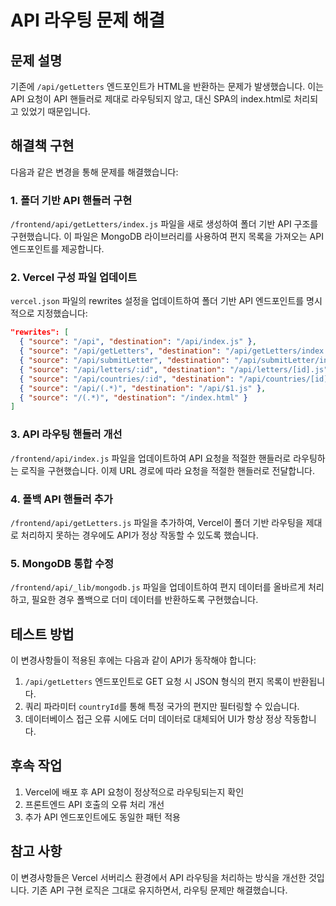 # API 라우팅 문제 해결

## 문제 설명

기존에 `/api/getLetters` 엔드포인트가 HTML을 반환하는 문제가 발생했습니다. 이는 API 요청이 API 핸들러로 제대로 라우팅되지 않고, 대신 SPA의 index.html로 처리되고 있었기 때문입니다.

## 해결책 구현

다음과 같은 변경을 통해 문제를 해결했습니다:

### 1. 폴더 기반 API 핸들러 구현

`/frontend/api/getLetters/index.js` 파일을 새로 생성하여 폴더 기반 API 구조를 구현했습니다. 이 파일은 MongoDB 라이브러리를 사용하여 편지 목록을 가져오는 API 엔드포인트를 제공합니다.

### 2. Vercel 구성 파일 업데이트

`vercel.json` 파일의 rewrites 설정을 업데이트하여 폴더 기반 API 엔드포인트를 명시적으로 지정했습니다:

```json
"rewrites": [
  { "source": "/api", "destination": "/api/index.js" },
  { "source": "/api/getLetters", "destination": "/api/getLetters/index.js" },
  { "source": "/api/submitLetter", "destination": "/api/submitLetter/index.js" },
  { "source": "/api/letters/:id", "destination": "/api/letters/[id].js" },
  { "source": "/api/countries/:id", "destination": "/api/countries/[id].js" },
  { "source": "/api/(.*)", "destination": "/api/$1.js" },
  { "source": "/(.*)", "destination": "/index.html" }
]
```

### 3. API 라우팅 핸들러 개선

`/frontend/api/index.js` 파일을 업데이트하여 API 요청을 적절한 핸들러로 라우팅하는 로직을 구현했습니다. 이제 URL 경로에 따라 요청을 적절한 핸들러로 전달합니다.

### 4. 폴백 API 핸들러 추가

`/frontend/api/getLetters.js` 파일을 추가하여, Vercel이 폴더 기반 라우팅을 제대로 처리하지 못하는 경우에도 API가 정상 작동할 수 있도록 했습니다.

### 5. MongoDB 통합 수정

`/frontend/api/_lib/mongodb.js` 파일을 업데이트하여 편지 데이터를 올바르게 처리하고, 필요한 경우 폴백으로 더미 데이터를 반환하도록 구현했습니다.

## 테스트 방법

이 변경사항들이 적용된 후에는 다음과 같이 API가 동작해야 합니다:

1. `/api/getLetters` 엔드포인트로 GET 요청 시 JSON 형식의 편지 목록이 반환됩니다.
2. 쿼리 파라미터 `countryId`를 통해 특정 국가의 편지만 필터링할 수 있습니다.
3. 데이터베이스 접근 오류 시에도 더미 데이터로 대체되어 UI가 항상 정상 작동합니다.

## 후속 작업

1. Vercel에 배포 후 API 요청이 정상적으로 라우팅되는지 확인
2. 프론트엔드 API 호출의 오류 처리 개선
3. 추가 API 엔드포인트에도 동일한 패턴 적용

## 참고 사항

이 변경사항들은 Vercel 서버리스 환경에서 API 라우팅을 처리하는 방식을 개선한 것입니다. 기존 API 구현 로직은 그대로 유지하면서, 라우팅 문제만 해결했습니다.